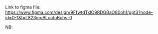 Link to figma file: https://www.figma.com/design/9FfwtdTxlO9RDGBaO80oh1/gpt3?node-id=0-1&t=L823mpBLoatuBohs-0

NB: